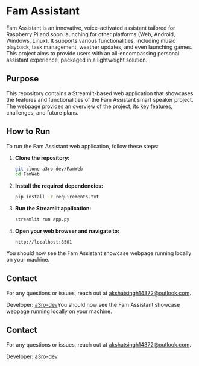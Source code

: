 # Fam Assistant

Fam Assistant is an innovative, voice-activated assistant tailored for Raspberry Pi and soon launching for other platforms (Web, Android, Windows, Linux). It supports various functionalities, including music playback, task management, weather updates, and even launching games. This project aims to provide users with an all-encompassing personal assistant experience, packaged in a lightweight solution.

## Purpose

This repository contains a Streamlit-based web application that showcases the features and functionalities of the Fam Assistant smart speaker project. The webpage provides an overview of the project, its key features, challenges, and future plans.

## How to Run

To run the Fam Assistant web application, follow these steps:

1. **Clone the repository:**
    ```sh
    git clone a3ro-dev/FamWeb
    cd FamWeb
    ```

2. **Install the required dependencies:**
    ```sh
    pip install -r requirements.txt
    ```

3. **Run the Streamlit application:**
    ```sh
    streamlit run app.py
    ```

4. **Open your web browser and navigate to:**
    ```
    http://localhost:8501
    ```

You should now see the Fam Assistant showcase webpage running locally on your machine.

## Contact

For any questions or issues, reach out at [akshatsingh14372@outlook.com](mailto:akshatsingh14372@outlook.com).

Developer: [a3ro-dev](https://github.com/a3ro-dev)You should now see the Fam Assistant showcase webpage running locally on your machine.

## Contact

For any questions or issues, reach out at [akshatsingh14372@outlook.com](mailto:akshatsingh14372@outlook.com).

Developer: [a3ro-dev](https://github.com/a3ro-dev)